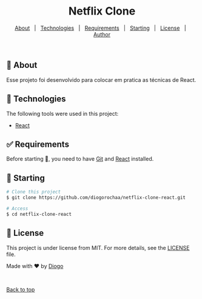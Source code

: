 <h1 align="center">
Netflix Clone
</h1>

<p align="center">
  <a href="#dart-about">About</a> &#xa0; | &#xa0; 
  <a href="#rocket-technologies">Technologies</a> &#xa0; | &#xa0;
  <a href="#white_check_mark-requirements">Requirements</a> &#xa0; | &#xa0;
  <a href="#checkered_flag-starting">Starting</a> &#xa0; | &#xa0;
  <a href="#memo-license">License</a> &#xa0; | &#xa0;
  <a href="https://github.com/diogorochaa" target="_blank">Author</a>
</p>

<br>

## :dart: About

Esse projeto foi desenvolvido para colocar em pratica as técnicas de React.

## :rocket: Technologies

The following tools were used in this project:

- [React](https://pt-br.reactjs.org/)

## :white_check_mark: Requirements

Before starting :checkered_flag:, you need to have [Git](https://git-scm.com) and [React](https://pt-br.reactjs.org/) installed.

## :checkered_flag: Starting

```bash
# Clone this project
$ git clone https://github.com/diogorochaa/netflix-clone-react.git

# Access
$ cd netflix-clone-react

```

## :memo: License

This project is under license from MIT. For more details, see the [LICENSE](LICENSE.md) file.

Made with :heart: by <a href="https://github.com/diogorochaa" target="_blank">Diogo</a>

&#xa0;

<a href="#top">Back to top</a>
